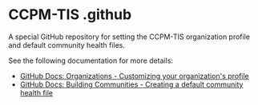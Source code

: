 # CCPM-TIS .github

A special GitHub repository for setting the CCPM-TIS organization profile and default community health files.

See the following documentation for more details:

- [GitHub Docs: Organizations - Customizing your organization's profile](https://docs.github.com/en/organizations/collaborating-with-groups-in-organizations/customizing-your-organizations-profile)
- [GitHub Docs: Building Communities - Creating a default community health file](https://docs.github.com/en/communities/setting-up-your-project-for-healthy-contributions/creating-a-default-community-health-file)
